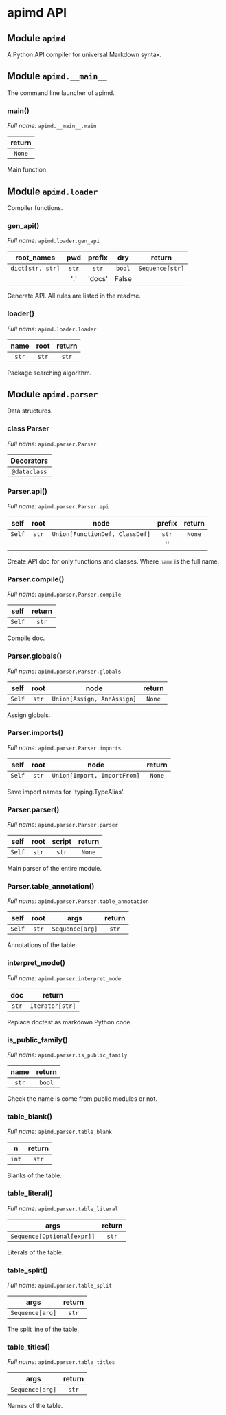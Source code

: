 # apimd API

## Module `apimd`

A Python API compiler for universal Markdown syntax.

## Module `apimd.__main__`

The command line launcher of apimd.

### main()

*Full name:* `apimd.__main__.main`

| return |
|:------:|
| `None` |

Main function.

## Module `apimd.loader`

Compiler functions.

### gen_api()

*Full name:* `apimd.loader.gen_api`

| root_names | pwd | prefix | dry | return |
|:----------:|:---:|:------:|:---:|:------:|
| `dict[str, str]` | `str` | `str` | `bool` | `Sequence[str]` |
|   | '.' | 'docs' | False |   |

Generate API. All rules are listed in the readme.

### loader()

*Full name:* `apimd.loader.loader`

| name | root | return |
|:----:|:----:|:------:|
| `str` | `str` | `str` |

Package searching algorithm.

## Module `apimd.parser`

Data structures.

### class Parser

*Full name:* `apimd.parser.Parser`

| Decorators |
|:----------:|
| `@dataclass` |

### Parser.api()

*Full name:* `apimd.parser.Parser.api`

| self | root | node | prefix | return |
|:----:|:----:|:----:|:------:|:------:|
| `Self` | `str` | `Union[FunctionDef, ClassDef]` | `str` | `None` |
|   |   |   | '' |   |

Create API doc for only functions and classes.
Where `name` is the full name.

### Parser.compile()

*Full name:* `apimd.parser.Parser.compile`

| self | return |
|:----:|:------:|
| `Self` | `str` |

Compile doc.

### Parser.globals()

*Full name:* `apimd.parser.Parser.globals`

| self | root | node | return |
|:----:|:----:|:----:|:------:|
| `Self` | `str` | `Union[Assign, AnnAssign]` | `None` |

Assign globals.

### Parser.imports()

*Full name:* `apimd.parser.Parser.imports`

| self | root | node | return |
|:----:|:----:|:----:|:------:|
| `Self` | `str` | `Union[Import, ImportFrom]` | `None` |

Save import names for 'typing.TypeAlias'.

### Parser.parser()

*Full name:* `apimd.parser.Parser.parser`

| self | root | script | return |
|:----:|:----:|:------:|:------:|
| `Self` | `str` | `str` | `None` |

Main parser of the entire module.

### Parser.table_annotation()

*Full name:* `apimd.parser.Parser.table_annotation`

| self | root | args | return |
|:----:|:----:|:----:|:------:|
| `Self` | `str` | `Sequence[arg]` | `str` |

Annotations of the table.

### interpret_mode()

*Full name:* `apimd.parser.interpret_mode`

| doc | return |
|:---:|:------:|
| `str` | `Iterator[str]` |

Replace doctest as markdown Python code.

### is_public_family()

*Full name:* `apimd.parser.is_public_family`

| name | return |
|:----:|:------:|
| `str` | `bool` |

Check the name is come from public modules or not.

### table_blank()

*Full name:* `apimd.parser.table_blank`

| n | return |
|:---:|:------:|
| `int` | `str` |

Blanks of the table.

### table_literal()

*Full name:* `apimd.parser.table_literal`

| args | return |
|:----:|:------:|
| `Sequence[Optional[expr]]` | `str` |

Literals of the table.

### table_split()

*Full name:* `apimd.parser.table_split`

| args | return |
|:----:|:------:|
| `Sequence[arg]` | `str` |

The split line of the table.

### table_titles()

*Full name:* `apimd.parser.table_titles`

| args | return |
|:----:|:------:|
| `Sequence[arg]` | `str` |

Names of the table.
